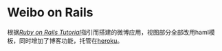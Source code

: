 # Weibo on Rails
根据[*Ruby on Rails Tutorial*](http://railstutorial.org/)指引而搭建的微博应用，视图部分全部改用haml模板，同时增加了博客功能，托管在[heroku](https://shielded-beach-7788.herokuapp.com/)。
